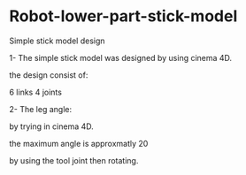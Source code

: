 # Robot-lower-part-stick-model
Simple stick model design

1- The simple stick model was designed by using cinema 4D.

the design consist of: 

6 links
4 joints

2- The leg angle:

by trying in cinema 4D.

the maximum angle is approxmatly 20

by using the tool joint then rotating.
